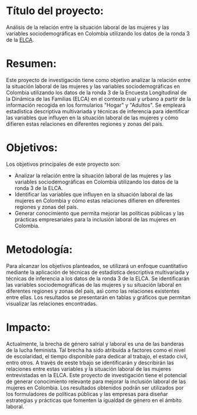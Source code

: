# Título del proyecto: 
Análisis de la relación entre la situación laboral de las mujeres y las variables sociodemográficas en Colombia utilizando los datos de la ronda 3 de la [ELCA](https://encuestalongitudinal.uniandes.edu.co/es/elca/que-es-la-elca).

# Resumen: 
Este proyecto de investigación tiene como objetivo analizar la relación entre la situación laboral de las mujeres y las variables sociodemográficas en Colombia utilizando los datos de la ronda 3 de la Encuesta Longitudinal de la Dinámica de las Familias (ELCA) en el contexto rual y urbano a partir de la información recogida en los formularios "Hogar" y "Adultos". Se empleará estadística descriptiva multivariada y técnicas de inferencia para identificar las variables que influyen en la situación laboral de las mujeres y cómo difieren estas relaciones en diferentes regiones y zonas del país.

# Objetivos: 
Los objetivos principales de este proyecto son:

* Analizar la relación entre la situación laboral de las mujeres y las variables sociodemográficas en Colombia utilizando los datos de la 
ronda 3 de la ELCA.
* Identificar las variables que influyen en la situación laboral de las mujeres en Colombia y cómo estas relaciones difieren en diferentes 
regiones y zonas del país.
* Generar conocimiento que permita mejorar las políticas públicas y las prácticas empresariales para la inclusión laboral de las mujeres 
en Colombia.

# Metodología: 
Para alcanzar los objetivos planteados, se utilizará un enfoque cuantitativo mediante la aplicación de técnicas de estadística descriptiva
multivariada y técnicas de inferencia a los datos de la ronda 3 de la ELCA. Se identificarán las variables sociodemográficas de las mujeres 
y su situación laboral en diferentes regiones y zonas del país, asì como las relaciones existentes entre ellas. Los resultados se presentarán en tablas y gráficos que permitan visualizar las relaciones encontradas.

# Impacto: 
Actualmente, la brecha de género salrial y laboral es una de las banderas de la lucha feminista. Tal brecha ha sido atribuída a factores como el nivel de escolaridad, el tiempo disponible para dedicar al trabajo, el estado civil, entro otros. A travès de eeste trbajo se identificarán y describirán las relaciones entre estas variables y la situación laboral de las mujeres entrevistadas en la ELCA.
Este proyecto de investigación tiene el potencial de generar conocimiento relevante para mejorar la inclusión laboral de las mujeres en 
Colombia. 
Los resultados obtenidos podrán ser utilizados por los formuladores de políticas públicas y las empresas para diseñar estrategias y prácticas 
que fomenten la igualdad de género en el ámbito laboral.




